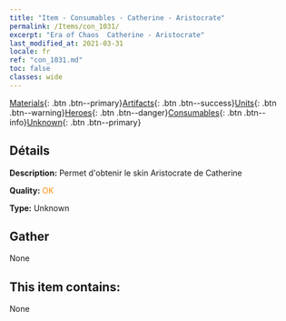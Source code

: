 ```yaml
---
title: "Item - Consumables - Catherine - Aristocrate"
permalink: /Items/con_1031/
excerpt: "Era of Chaos  Catherine - Aristocrate"
last_modified_at: 2021-03-31
locale: fr
ref: "con_1031.md"
toc: false
classes: wide
---
```

 [Materials](/fr/Items/){: .btn .btn--primary}[Artifacts](/fr/Items/Artifacts/){: .btn .btn--success}[Units](/fr/Items/Units/){: .btn .btn--warning}[Heroes](/fr/Items/Heroes/){: .btn .btn--danger}[Consumables](/fr/Items/Consumables/){: .btn .btn--info}[Unknown](/fr/Items/Unknown/){: .btn .btn--primary}

## Détails
 **Description:** Permet d'obtenir le skin Aristocrate de Catherine

 **Quality:** <span style="color: #FF8C00">OK</span>

 **Type:** Unknown

## Gather

  None

## This item contains:

  None

